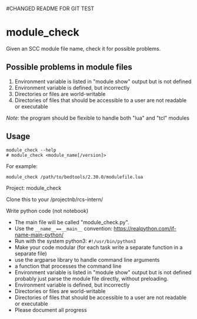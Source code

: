 #CHANGED README FOR GIT TEST

# module_check
Given an SCC module file name, check it for possible problems.

## Possible problems in module files
1. Environment variable is listed in "module show" output but is not defined
2. Environment variable is defined, but incorrectly
3. Directories or files are world-writable
4. Directories of files that should be accessible to a user are not readable or executable

*Note*: the program should be flexible to handle both "lua" and "tcl" modules

## Usage
```
module_check --help
# module_check <module_name[/version]>
```

For example:
```
module_check /path/to/bedtools/2.30.0/modulefile.lua
```

Project: module_check

Clone this to your /projectnb/rcs-intern/

Write python code (not notebook)
* The main file will be called "module_check.py".  
* Use the `__name__==__main__` convention: https://realpython.com/if-name-main-python/
* Run with the system python3: `#!/usr/bin/python3` 
* Make your code modular (for each task write a separate function in a separate file)
* use the argparse library to handle command line arguments
* a function that processes the command line
* Environment variable is listed in "module show" output but is not defined
 probably just parse the module file directly, without preloading.
* Environment variable is defined, but incorrectly
* Directories or files are world-writable
* Directories of files that should be accessible to a user are not readable or executable
* Please document all progress 

